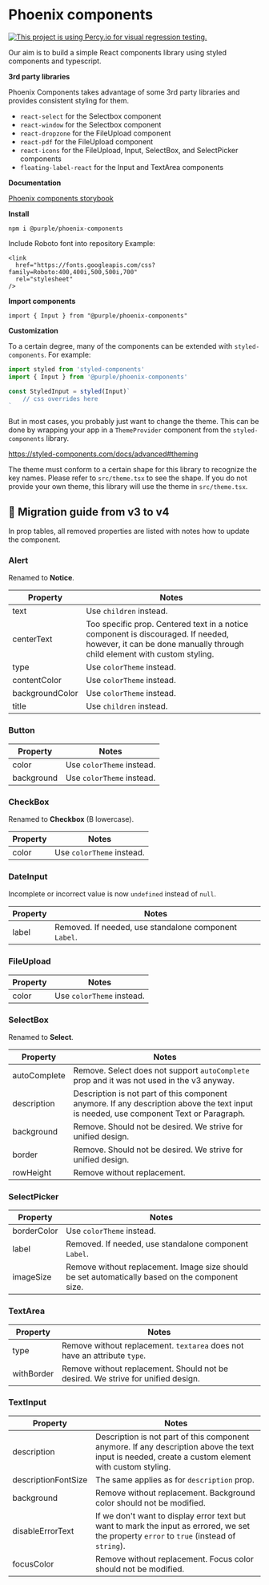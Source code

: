 # Phoenix components

[![This project is using Percy.io for visual regression testing.](https://percy.io/static/images/percy-badge.svg)](https://percy.io/Purple-Technology/phoenix-components)

Our aim is to build a simple React components library using styled components and typescript.

**3rd party libraries**

Phoenix Components takes advantage of some 3rd party libraries and provides consistent styling for them.

- `react-select` for the Selectbox component
- `react-window` for the Selectbox component
- `react-dropzone` for the FileUpload component
- `react-pdf` for the FileUpload component
- `react-icons` for the FileUpload, Input, SelectBox, and SelectPicker components
- `floating-label-react` for the Input and TextArea components

**Documentation**

[Phoenix components storybook](https://purple-technology.github.io/phoenix-components)

**Install**

`npm i @purple/phoenix-components`

Include Roboto font into repository
Example:

```
<link
  href="https://fonts.googleapis.com/css?family=Roboto:400,400i,500,500i,700"
  rel="stylesheet"
/>
```

**Import components**

`import { Input } from "@purple/phoenix-components"`

**Customization**

To a certain degree, many of the components can be extended with `styled-components`.
For example:

```typescript
import styled from 'styled-components'
import { Input } from '@purple/phoenix-components'

const StyledInput = styled(Input)`
	// css overrides here
`
```

But in most cases, you probably just want to change the theme. This can be done by wrapping your
app in a `ThemeProvider` component from the `styled-components` library.

https://styled-components.com/docs/advanced#theming

The theme must conform to a certain shape for this library to recognize the key names. Please
refer to `src/theme.tsx` to see the shape. If you do not provide your own theme, this library
will use the theme in `src/theme.tsx`.

## 🔼 Migration guide from v3 to v4

In prop tables, all removed properties are listed with notes how to update the component.

### Alert

Renamed to **Notice**.

| Property        | Notes                                                                                                                                                         |
| --------------- | ------------------------------------------------------------------------------------------------------------------------------------------------------------- |
| text            | Use `children` instead.                                                                                                                                       |
| centerText      | Too specific prop. Centered text in a notice component is discouraged. If needed, however, it can be done manually through child element with custom styling. |
| type            | Use `colorTheme` instead.                                                                                                                                     |
| contentColor    | Use `colorTheme` instead.                                                                                                                                     |
| backgroundColor | Use `colorTheme` instead.                                                                                                                                     |
| title           | Use `children` instead.                                                                                                                                       |

### Button

| Property   | Notes                     |
| ---------- | ------------------------- |
| color      | Use `colorTheme` instead. |
| background | Use `colorTheme` instead. |

### CheckBox

Renamed to **Checkbox** (B lowercase).

| Property | Notes                     |
| -------- | ------------------------- |
| color    | Use `colorTheme` instead. |

### DateInput

Incomplete or incorrect value is now `undefined` instead of `null`.

| Property | Notes                                                 |
| -------- | ----------------------------------------------------- |
| label    | Removed. If needed, use standalone component `Label`. |

### FileUpload

| Property | Notes                     |
| -------- | ------------------------- |
| color    | Use `colorTheme` instead. |

### SelectBox

Renamed to **Select**.

| Property    | Notes                                                                                                                                              |
| ----------- | -------------------------------------------------------------------------------------------------------------------------------------------------- |
| autoComplete | Remove. Select does not support `autoComplete` prop and it was not used in the v3 anyway. |
| description | Description is not part of this component anymore. If any description above the text input is needed, use component Text or Paragraph. |
| background | Remove. Should not be desired. We strive for unified design. |
| border | Remove. Should not be desired. We strive for unified design. |
| rowHeight | Remove without replacement. |

### SelectPicker

| Property    | Notes                                                 |
| ----------- | ----------------------------------------------------- |
| borderColor | Use `colorTheme` instead.                             |
| label       | Removed. If needed, use standalone component `Label`. |
| imageSize   | Remove without replacement. Image size should be set automatically based on the component size. |

### TextArea

| Property   | Notes                                                                           |
| ---------- | ------------------------------------------------------------------------------- |
| type       | Remove without replacement. `textarea` does not have an attribute `type`.       |
| withBorder | Remove without replacement. Should not be desired. We strive for unified design. |

### TextInput

| Property            | Notes                                                                                                                                              |
| ------------------- | -------------------------------------------------------------------------------------------------------------------------------------------------- |
| description         | Description is not part of this component anymore. If any description above the text input is needed, create a custom element with custom styling. |
| descriptionFontSize | The same applies as for `description` prop.                                                                                                        |
| background          | Remove without replacement. Background color should not be modified.                                                                               |
| disableErrorText    | If we don't want to display error text but want to mark the input as errored, we set the property `error` to `true` (instead of `string`).         |
| focusColor          | Remove without replacement. Focus color should not be modified.                                                                                    |

